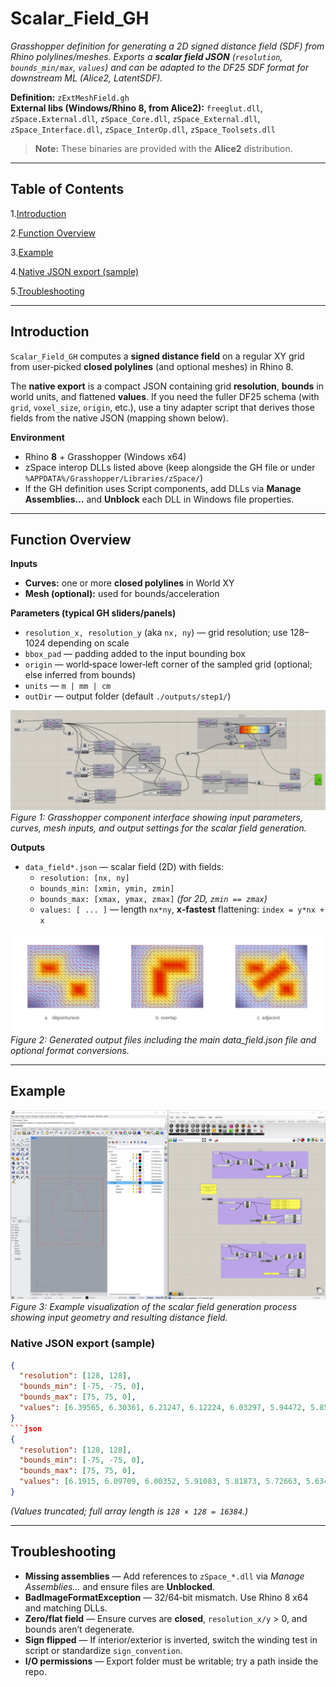 # Scalar_Field_GH

*Grasshopper definition for generating a 2D signed distance field (SDF) from Rhino polylines/meshes. Exports a **scalar field JSON** (`resolution`, `bounds_min/max`, `values`) and can be adapted to the DF25 SDF format for downstream ML (Alice2, LatentSDF).* 

**Definition:** `zExtMeshField.gh`  
**External libs (Windows/Rhino 8, from Alice2):** `freeglut.dll`, `zSpace.External.dll`, `zSpace_Core.dll`, `zSpace_External.dll`, `zSpace_Interface.dll`, `zSpace_InterOp.dll`, `zSpace_Toolsets.dll`

> **Note:** These binaries are provided with the **Alice2** distribution.

---

## Table of Contents
1.[Introduction](#introduction)

2.[Function Overview](#function-overview)

3.[Example](#example)

4.[Native JSON export (sample)](#native-json-export-sample)

5.[Troubleshooting](#troubleshooting)


---

## Introduction
`Scalar_Field_GH` computes a **signed distance field** on a regular XY grid from user‑picked **closed polylines** (and optional meshes) in Rhino 8. 

The **native export** is a compact JSON containing grid **resolution**, **bounds** in world units, and flattened **values**. If you need the fuller DF25 schema (with `grid`, `voxel_size`, `origin`, etc.), use a tiny adapter script that derives those fields from the native JSON (mapping shown below).

**Environment**
- Rhino **8** + Grasshopper (Windows x64)
- zSpace interop DLLs listed above (keep alongside the GH file or under `%APPDATA%/Grasshopper/Libraries/zSpace/`)
- If the GH definition uses Script components, add DLLs via **Manage Assemblies…** and **Unblock** each DLL in Windows file properties.

---

## Function Overview

**Inputs**
- **Curves:** one or more **closed polylines** in World XY
- **Mesh (optional):** used for bounds/acceleration

**Parameters (typical GH sliders/panels)**
- `resolution_x, resolution_y` (aka `nx, ny`) — grid resolution; use 128–1024 depending on scale
- `bbox_pad` — padding added to the input bounding box
- `origin` — world‑space lower‑left corner of the sampled grid (optional; else inferred from bounds)
- `units` — `m | mm | cm`
- `outDir` — output folder (default `./outputs/step1/`)

![Component Parameters](Assets/component.png)
*Figure 1: Grasshopper component interface showing input parameters, curves, mesh inputs, and output settings for the scalar field generation.*

**Outputs**
- `data_field*.json` — scalar field (2D) with fields:
  - `resolution: [nx, ny]`
  - `bounds_min: [xmin, ymin, zmin]`
  - `bounds_max: [xmax, ymax, zmax]` *(for 2D, `zmin == zmax`)*
  - `values: [ ... ]` — length `nx*ny`, **x‑fastest** flattening: `index = y*nx + x`

![Output Files](Assets/output.png)
*Figure 2: Generated output files including the main data_field.json file and optional format conversions.*

---

## Example
![Example Image](Assets/image.png)
*Figure 3: Example visualization of the scalar field generation process showing input geometry and resulting distance field.*

### Native JSON export (sample)
```json
{
  "resolution": [128, 128],
  "bounds_min": [-75, -75, 0],
  "bounds_max": [75, 75, 0],
  "values": [6.39565, 6.30361, 6.21247, 6.12224, 6.03297, 5.94472, 5.85751, 5.7714, 5.68644, 5.60269, 5.52019, 5.439, 5.35919, 5.28082, 5.20394, 5.12863, "…"]
}
```json
{
  "resolution": [128, 128],
  "bounds_min": [-75, -75, 0],
  "bounds_max": [75, 75, 0],
  "values": [6.1915, 6.09709, 6.00352, 5.91083, 5.81873, 5.72663, 5.63454, 5.54308, 5.45265, 5.3633, 5.27465, 5.18601, 5.09743, 5.00977, 4.92338, 4.83825, 4.75344, 4.66862, 4.5844, 4.50171, 4.42058, 4.33998, 4.25938, 4.17949, 4.10144, 4.02515, 3.94919, 3.87329, 3.79888, 3.72673, 3.65586, 3.585, 3.51504, 3.44767, 3.38228, 3.31699, 3.25247, 3.19089, 3.13157, 3.07235, "…"]
}
```
*(Values truncated; full array length is `128 × 128 = 16384`.)*



---

## Troubleshooting
- **Missing assemblies** — Add references to `zSpace_*.dll` via *Manage Assemblies…* and ensure files are **Unblocked**.
- **BadImageFormatException** — 32/64‑bit mismatch. Use Rhino 8 x64 and matching DLLs.
- **Zero/flat field** — Ensure curves are **closed**, `resolution_x/y` > 0, and bounds aren’t degenerate.
- **Sign flipped** — If interior/exterior is inverted, switch the winding test in script or standardize `sign_convention`.
- **I/O permissions** — Export folder must be writable; try a path inside the repo.

